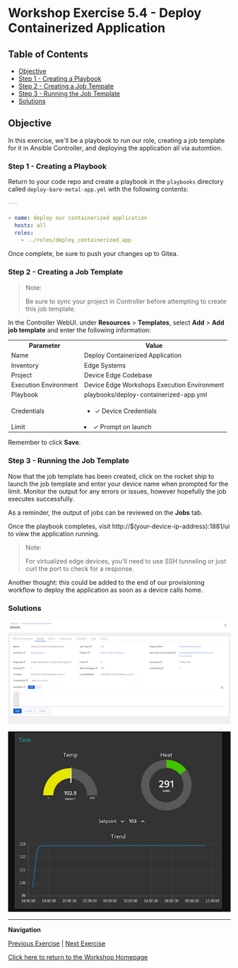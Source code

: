 # Workshop Exercise 5.4 - Deploy Containerized Application

## Table of Contents

* [Objective](#objective)
* [Step 1 - Creating a Playbook](#step-1---creating-a-playbook)
* [Step 2 - Creating a Job Tempate](#step-2---creating-a-job-template)
* [Step 3 - Running the Job Template](#step-3---running-the-job-template)
* [Solutions](#solutions)

## Objective

In this exercise, we'll be a playbook to run our role, creating a job template for it in Ansible Controller, and deploying the application all via automtion.

### Step 1 - Creating a Playbook

Return to your code repo and create a playbook in the `playbooks` directory called `deploy-bare-metal-app.yml` with the following contents:
```yaml
---

- name: deploy our containerized application
  hosts: all
  roles:
    - ../roles/deploy_containerized_app
```

Once complete, be sure to push your changes up to Gitea.

### Step 2 - Creating a Job Template

> Note:
>
> Be sure to sync your project in Controller before attempting to create this job template.

In the Controller WebUI. under **Resources** > **Templates**, select **Add** > **Add job template** and enter the following information:

<table>
  <tr>
    <th>Parameter</th>
    <th>Value</th>
  </tr>
  <tr>
    <td>Name</td>
    <td>Deploy Containerized Application</td>
  </tr>
  <tr>
    <td>Inventory</td>
    <td>Edge Systems</td>
  </tr>
  <tr>
    <td>Project</td>
    <td>Device Edge Codebase</td>
  </tr>
  <tr>
    <td>Execution Environment</td>
    <td>Device Edge Workshops Execution Environment</td>
  </tr>
  <tr>
    <td>Playbook</td>
    <td>playbooks/deploy-containerized-app.yml</td>
  </tr>
  <tr>
    <td>Credentials</td>
    <td><ul><li>✓ Device Credentials</li></ul></td>
  </tr>
  <tr>
    <td>Limit</td>
    <td><li>✓ Prompt on launch</li></td>
  </tr>
</table>

Remember to click **Save**.

### Step 3 - Running the Job Template

Now that the job template has been created, click on the rocket ship to launch the job template and enter your device name when prompted for the limit. Monitor the output for any errors or issues, however hopefully the job executes successfully.

As a reminder, the output of jobs can be reviewed on the **Jobs** tab.

Once the playbook completes, visit http://$(your-device-ip-address):1881/ui to view the application running.

> Note:
>
> For virtualized edge devices, you'll need to use SSH tunneling or just curl the port to check for a response.

Another thought: this could be added to the end of our provisioning workflow to deploy the application as soon as a device calls home.

### Solutions

![Deploy Containerized Application Job Template](../images/deploy-containerized-app-template.png)

![Containerized App Running](../images/app-running.png)

---
**Navigation**

[Previous Exercise](../5.3-containerized-app-automation) | [Next Exercise](../5.5-cleanup-containerized-app)

[Click here to return to the Workshop Homepage](../README.md)